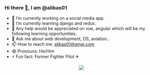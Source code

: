 ### Hi there 👋, I am @alibas01

- 🔭 I’m currently working on a social media app.
- 🌱 I’m currently learning django and redux.
- 🤔 Any help would be appreciated on vue, angular which will be my following learning opportunities.
- 💬 Ask me about web development, DS, aviation..
- 📫 How to reach me: alibas01@gmai.com
- 😄 Pronouns: He/Him
- ⚡ Fun fact: Former Fighter Pilot ✈

<!--
**alibas01/alibas01** is a ✨ _special_ ✨ repository because its `README.md` (this file) appears on your GitHub profile.

Here are some ideas to get you started:

- 🔭 I’m currently working on ...
- 🌱 I’m currently learning ...
- 👯 I’m looking to collaborate on ...
- 🤔 I’m looking for help with ...
- 💬 Ask me about ...
- 📫 How to reach me: ...
- 😄 Pronouns: ...
- ⚡ Fun fact: ...
-->
<!-- ![Ali Bas' github stats](https://github-readme-stats.vercel.app/api?username=alibas01) -->

<p align="center">
<img src="https://github-readme-stats.vercel.app/api?username=alibas01" width="auto" height="auto" />
</p>